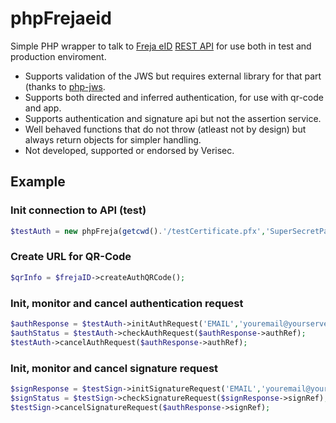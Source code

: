 # phpFrejaeid

Simple PHP wrapper to talk to [Freja eID](https://frejaeid.com/en/developers-section/) [REST API](https://frejaeid.com/rest-api/Freja%20eID%20Relying%20Party%20Developers'%20Documentation.html) for use both in test and production enviroment.

- Supports validation of the JWS but requires external library for that part (thanks to [php-jws](https://github.com/Gamegos/php-jws).
- Supports both directed and inferred authentication, for use with qr-code and app.
- Supports authentication and signature api but not the assertion service.
- Well behaved functions that do not throw (atleast not by design) but always return objects for simpler handling.
- Not developed, supported or endorsed by Verisec.

## Example

### Init connection to API (test)
```PHP
$testAuth = new phpFreja(getcwd().'/testCertificate.pfx','SuperSecretPassword',false);
```
### Create URL for QR-Code
```PHP
$qrInfo = $frejaID->createAuthQRCode();
```

### Init, monitor and cancel authentication request
```PHP
$authResponse = $testAuth->initAuthRequest('EMAIL','youremail@yourserver.com');
$authStatus = $testAuth->checkAuthRequest($authResponse->authRef);
$testAuth->cancelAuthRequest($authResponse->authRef);
```

### Init, monitor and cancel signature request
```PHP
$signResponse = $testSign->initSignatureRequest('EMAIL','youremail@yourserver.com','Testsign','This is the agreement text');
$signStatus = $testSign->checkSignatureRequest($signResponse->signRef);
$testSign->cancelSignatureRequest($authResponse->signRef);
```
